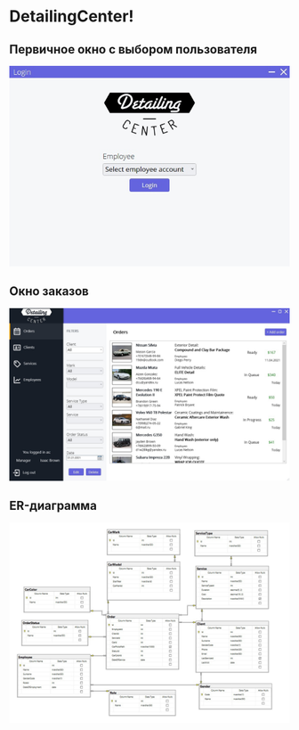 # DetailingCenter!
## Первичное окно с выбором пользователя
![Image alt](https://github.com/ImpactBlueSileighty/DetailingCenter/blob/master/DetailingCenter/Resources/Images/login_window.jpg)


## Окно заказов

![Image alt](https://github.com/ImpactBlueSileighty/DetailingCenter/blob/master/DetailingCenter/Resources/Images/order_window.jpg)

## ER-диаграмма 
![Image alt](https://github.com/ImpactBlueSileighty/DetailingCenter/blob/master/DetailingCenter/Resources/Images/image.png)
